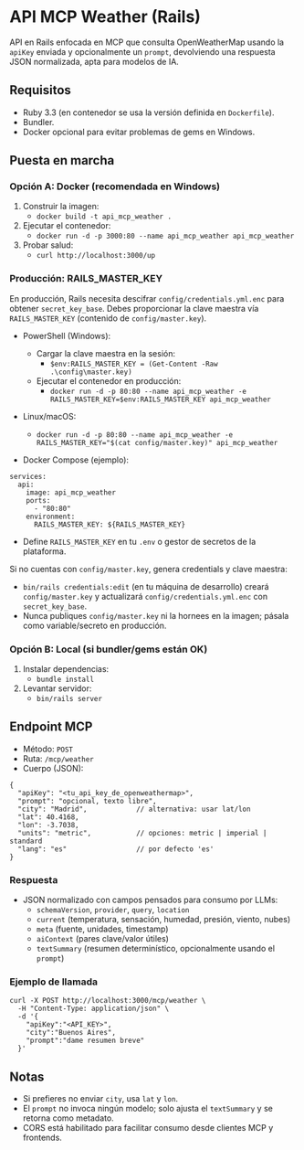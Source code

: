 # API MCP Weather (Rails)

API en Rails enfocada en MCP que consulta OpenWeatherMap usando la `apiKey` enviada y opcionalmente un `prompt`, devolviendo una respuesta JSON normalizada, apta para modelos de IA.

## Requisitos
- Ruby 3.3 (en contenedor se usa la versión definida en `Dockerfile`).
- Bundler.
- Docker opcional para evitar problemas de gems en Windows.

## Puesta en marcha

### Opción A: Docker (recomendada en Windows)
1. Construir la imagen:
   - `docker build -t api_mcp_weather .`
2. Ejecutar el contenedor:
   - `docker run -d -p 3000:80 --name api_mcp_weather api_mcp_weather`
3. Probar salud:
   - `curl http://localhost:3000/up`

### Producción: RAILS_MASTER_KEY
En producción, Rails necesita descifrar `config/credentials.yml.enc` para obtener `secret_key_base`. Debes proporcionar la clave maestra vía `RAILS_MASTER_KEY` (contenido de `config/master.key`).

- PowerShell (Windows):
  - Cargar la clave maestra en la sesión:
    - ``$env:RAILS_MASTER_KEY = (Get-Content -Raw .\config\master.key)``
  - Ejecutar el contenedor en producción:
    - ``docker run -d -p 80:80 --name api_mcp_weather -e RAILS_MASTER_KEY=$env:RAILS_MASTER_KEY api_mcp_weather``

- Linux/macOS:
  - ``docker run -d -p 80:80 --name api_mcp_weather -e RAILS_MASTER_KEY="$(cat config/master.key)" api_mcp_weather``

- Docker Compose (ejemplo):
```
services:
  api:
    image: api_mcp_weather
    ports:
      - "80:80"
    environment:
      RAILS_MASTER_KEY: ${RAILS_MASTER_KEY}
```
  - Define `RAILS_MASTER_KEY` en tu `.env` o gestor de secretos de la plataforma.

Si no cuentas con `config/master.key`, genera credentials y clave maestra:
- `bin/rails credentials:edit` (en tu máquina de desarrollo) creará `config/master.key` y actualizará `config/credentials.yml.enc` con `secret_key_base`.
- Nunca publiques `config/master.key` ni la hornees en la imagen; pásala como variable/secreto en producción.

### Opción B: Local (si bundler/gems están OK)
1. Instalar dependencias:
   - `bundle install`
2. Levantar servidor:
   - `bin/rails server`

## Endpoint MCP

- Método: `POST`
- Ruta: `/mcp/weather`
- Cuerpo (JSON):
```
{
  "apiKey": "<tu_api_key_de_openweathermap>",
  "prompt": "opcional, texto libre",
  "city": "Madrid",            // alternativa: usar lat/lon
  "lat": 40.4168,
  "lon": -3.7038,
  "units": "metric",           // opciones: metric | imperial | standard
  "lang": "es"                 // por defecto 'es'
}
```

### Respuesta
- JSON normalizado con campos pensados para consumo por LLMs:
  - `schemaVersion`, `provider`, `query`, `location`
  - `current` (temperatura, sensación, humedad, presión, viento, nubes)
  - `meta` (fuente, unidades, timestamp)
  - `aiContext` (pares clave/valor útiles)
  - `textSummary` (resumen determinístico, opcionalmente usando el `prompt`)

### Ejemplo de llamada

```
curl -X POST http://localhost:3000/mcp/weather \
  -H "Content-Type: application/json" \
  -d '{
    "apiKey":"<API_KEY>",
    "city":"Buenos Aires",
    "prompt":"dame resumen breve"
  }'
```

## Notas
- Si prefieres no enviar `city`, usa `lat` y `lon`.
- El `prompt` no invoca ningún modelo; solo ajusta el `textSummary` y se retorna como metadato.
- CORS está habilitado para facilitar consumo desde clientes MCP y frontends.
